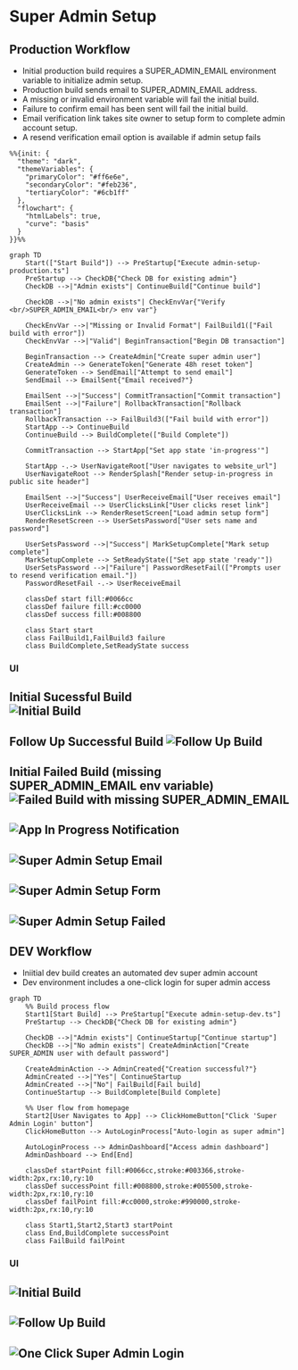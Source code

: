 # Super Admin Setup 
## Production Workflow 
- Initial production build requires a SUPER_ADMIN_EMAIL environment variable to initialize admin setup.  
- Production build sends email to SUPER_ADMIN_EMAIL address.
- A missing or invalid environment variable will fail the initial build.
- Failure to confirm email has been sent will fail the initial build.
- Email verification link takes site owner to setup form to complete admin account setup. 
- A resend verification email option is available if admin setup fails

```mermaid
%%{init: {
  "theme": "dark", 
  "themeVariables": { 
    "primaryColor": "#ff6e6e", 
    "secondaryColor": "#feb236", 
    "tertiaryColor": "#6cb1ff" 
  },
  "flowchart": {
    "htmlLabels": true,
    "curve": "basis"
  }
}}%%

graph TD
    Start(["Start Build"]) --> PreStartup["Execute admin-setup-production.ts"]
    PreStartup --> CheckDB{"Check DB for existing admin"}
    CheckDB -->|"Admin exists"| ContinueBuild["Continue build"]

    CheckDB -->|"No admin exists"| CheckEnvVar{"Verify <br/>SUPER_ADMIN_EMAIL<br/> env var"}
    
    CheckEnvVar -->|"Missing or Invalid Format"| FailBuild1(["Fail build with error"])
    CheckEnvVar -->|"Valid"| BeginTransaction["Begin DB transaction"]
    
    BeginTransaction --> CreateAdmin["Create super admin user"]
    CreateAdmin --> GenerateToken["Generate 48h reset token"]
    GenerateToken --> SendEmail["Attempt to send email"]
    SendEmail --> EmailSent{"Email received?"}
    
    EmailSent -->|"Success"| CommitTransaction["Commit transaction"]
    EmailSent -->|"Failure"| RollbackTransaction["Rollback transaction"]
    RollbackTransaction --> FailBuild3(["Fail build with error"])
    StartApp --> ContinueBuild
    ContinueBuild --> BuildComplete(["Build Complete"])
    
    CommitTransaction --> StartApp["Set app state 'in-progress'"]
    
    StartApp -.-> UserNavigateRoot["User navigates to website_url"]
    UserNavigateRoot --> RenderSplash["Render setup-in-progress in public site header"]
    
    EmailSent -->|"Success"| UserReceiveEmail["User receives email"]
    UserReceiveEmail --> UserClicksLink["User clicks reset link"]
    UserClicksLink --> RenderResetScreen["Load admin setup form"]
    RenderResetScreen --> UserSetsPassword["User sets name and password"]
    
    UserSetsPassword -->|"Success"| MarkSetupComplete["Mark setup complete"]
    MarkSetupComplete --> SetReadyState(["Set app state 'ready'"])
    UserSetsPassword -->|"Failure"| PasswordResetFail(["Prompts user to resend verification email."])
    PasswordResetFail -.-> UserReceiveEmail
    
    classDef start fill:#0066cc
    classDef failure fill:#cc0000
    classDef success fill:#008800
    
    class Start start
    class FailBuild1,FailBuild3 failure
    class BuildComplete,SetReadyState success
```


    
### UI    

Initial Sucessful Build    
![Initial Build](./images/super_admin_setup_prod_01.png)
---
Follow Up Successful Build
![Follow Up Build](./images/super_admin_setup_prod_02.png)
---
Initial Failed Build (missing SUPER_ADMIN_EMAIL env variable)
![Failed Build with missing SUPER_ADMIN_EMAIL](./images/super_admin_setup_prod_03.png)
---
![App In Progress Notification](./images/super_admin_setup_prod_05.png)
---
![Super Admin Setup Email](./images/super_admin_setup_prod_06.png)
---
![Super Admin Setup Form](./images/super_admin_setup_prod_07.png)
---
![Super Admin Setup Failed](./images/super_admin_setup_prod_08.png)
---

## DEV Workflow 
- Iniitial dev build creates an automated dev super admin account 
- Dev environment includes a one-click login for super admin access 

```mermaid
graph TD
    %% Build process flow
    Start1[Start Build] --> PreStartup["Execute admin-setup-dev.ts"]
    PreStartup --> CheckDB{"Check DB for existing admin"}
    
    CheckDB -->|"Admin exists"| ContinueStartup["Continue startup"]
    CheckDB -->|"No admin exists"| CreateAdminAction["Create SUPER_ADMIN user with default password"]
    
    CreateAdminAction --> AdminCreated{"Creation successful?"}
    AdminCreated -->|"Yes"| ContinueStartup
    AdminCreated -->|"No"| FailBuild[Fail build]
    ContinueStartup --> BuildComplete[Build Complete]
    
    %% User flow from homepage
    Start2[User Navigates to App] --> ClickHomeButton["Click 'Super Admin Login' button"]
    ClickHomeButton --> AutoLoginProcess["Auto-login as super admin"]
        
    AutoLoginProcess --> AdminDashboard["Access admin dashboard"]
    AdminDashboard --> End[End]
    
    classDef startPoint fill:#0066cc,stroke:#003366,stroke-width:2px,rx:10,ry:10
    classDef successPoint fill:#008800,stroke:#005500,stroke-width:2px,rx:10,ry:10
    classDef failPoint fill:#cc0000,stroke:#990000,stroke-width:2px,rx:10,ry:10
    
    class Start1,Start2,Start3 startPoint
    class End,BuildComplete successPoint
    class FailBuild failPoint
```

### UI

![Initial Build](./images/super_admin_setup_dev_01.png)
---
![Follow Up Build](./images/super_admin_setup_dev_02.png)
---
![One Click Super Admin Login](./images/super_admin_setup_dev_03.png)
---